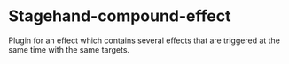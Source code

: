 Stagehand-compound-effect
=========================

Plugin for an effect which contains several effects that  are triggered at the same time with the same targets.

